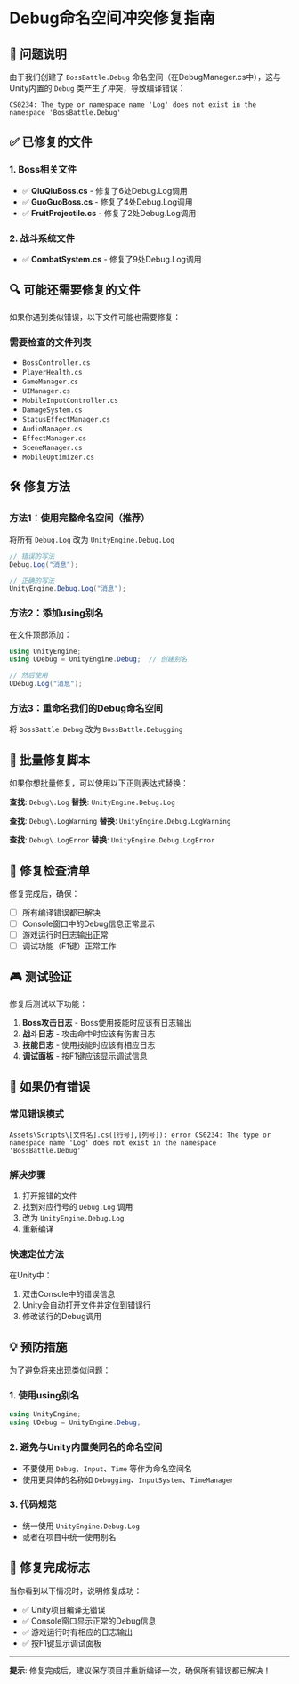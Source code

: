 # Debug命名空间冲突修复指南

## 🔧 问题说明

由于我们创建了 `BossBattle.Debug` 命名空间（在DebugManager.cs中），这与Unity内置的 `Debug` 类产生了冲突，导致编译错误：

```
CS0234: The type or namespace name 'Log' does not exist in the namespace 'BossBattle.Debug'
```

## ✅ 已修复的文件

### 1. Boss相关文件
- ✅ **QiuQiuBoss.cs** - 修复了6处Debug.Log调用
- ✅ **GuoGuoBoss.cs** - 修复了4处Debug.Log调用  
- ✅ **FruitProjectile.cs** - 修复了2处Debug.Log调用

### 2. 战斗系统文件
- ✅ **CombatSystem.cs** - 修复了9处Debug.Log调用

## 🔍 可能还需要修复的文件

如果你遇到类似错误，以下文件可能也需要修复：

### 需要检查的文件列表
- `BossController.cs`
- `PlayerHealth.cs`
- `GameManager.cs`
- `UIManager.cs`
- `MobileInputController.cs`
- `DamageSystem.cs`
- `StatusEffectManager.cs`
- `AudioManager.cs`
- `EffectManager.cs`
- `SceneManager.cs`
- `MobileOptimizer.cs`

## 🛠️ 修复方法

### 方法1：使用完整命名空间（推荐）
将所有 `Debug.Log` 改为 `UnityEngine.Debug.Log`

```csharp
// 错误的写法
Debug.Log("消息");

// 正确的写法
UnityEngine.Debug.Log("消息");
```

### 方法2：添加using别名
在文件顶部添加：

```csharp
using UnityEngine;
using UDebug = UnityEngine.Debug;  // 创建别名

// 然后使用
UDebug.Log("消息");
```

### 方法3：重命名我们的Debug命名空间
将 `BossBattle.Debug` 改为 `BossBattle.Debugging`

## 🔧 批量修复脚本

如果你想批量修复，可以使用以下正则表达式替换：

**查找**: `Debug\.Log`
**替换**: `UnityEngine.Debug.Log`

**查找**: `Debug\.LogWarning`
**替换**: `UnityEngine.Debug.LogWarning`

**查找**: `Debug\.LogError`
**替换**: `UnityEngine.Debug.LogError`

## 📝 修复检查清单

修复完成后，确保：
- [ ] 所有编译错误都已解决
- [ ] Console窗口中的Debug信息正常显示
- [ ] 游戏运行时日志输出正常
- [ ] 调试功能（F1键）正常工作

## 🎮 测试验证

修复后测试以下功能：
1. **Boss攻击日志** - Boss使用技能时应该有日志输出
2. **战斗日志** - 攻击命中时应该有伤害日志
3. **技能日志** - 使用技能时应该有相应日志
4. **调试面板** - 按F1键应该显示调试信息

## 🚨 如果仍有错误

### 常见错误模式
```
Assets\Scripts\[文件名].cs([行号],[列号]): error CS0234: The type or namespace name 'Log' does not exist in the namespace 'BossBattle.Debug'
```

### 解决步骤
1. 打开报错的文件
2. 找到对应行号的 `Debug.Log` 调用
3. 改为 `UnityEngine.Debug.Log`
4. 重新编译

### 快速定位方法
在Unity中：
1. 双击Console中的错误信息
2. Unity会自动打开文件并定位到错误行
3. 修改该行的Debug调用

## 💡 预防措施

为了避免将来出现类似问题：

### 1. 使用using别名
```csharp
using UnityEngine;
using UDebug = UnityEngine.Debug;
```

### 2. 避免与Unity内置类同名的命名空间
- 不要使用 `Debug`、`Input`、`Time` 等作为命名空间名
- 使用更具体的名称如 `Debugging`、`InputSystem`、`TimeManager`

### 3. 代码规范
- 统一使用 `UnityEngine.Debug.Log`
- 或者在项目中统一使用别名

## 🎯 修复完成标志

当你看到以下情况时，说明修复成功：
- ✅ Unity项目编译无错误
- ✅ Console窗口显示正常的Debug信息
- ✅ 游戏运行时有相应的日志输出
- ✅ 按F1键显示调试面板

---

**提示**: 修复完成后，建议保存项目并重新编译一次，确保所有错误都已解决！
